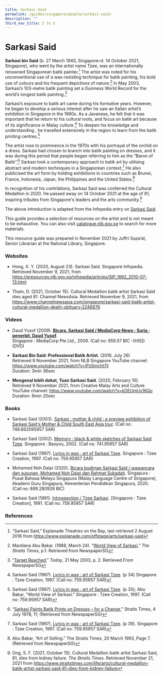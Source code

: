 ```yaml
---
title: Sarkasi Said
permalink: /guides/singapore/people/sarkasi-said/
description: ""
third_nav_title: I to S
---
```

# Sarkasi Said

**Sarkasi bin Said** (b. 27 March 1940, Singapore–d. 14 October 2021, Singapore), who went by the artist name Tzee, was an internationally renowned Singaporean batik painter.[^i] The artist was noted for his unconventional use of a wax-resisting technique for batik painting, his bold use of colours and his frequent depictions of nature.[^ii] In May 2003, Sarkasi’s 103-metre batik painting set a Guinness World Record for the world’s longest batik painting.[^iii]

Sarkasi’s exposure to batik art came during his formative years. However, he began to develop a serious interest after he saw an Italian artist’s exhibition in Singapore in the 1960s. As a Javanese, he felt that it was important that he return to his cultural roots, and focus on batik art because of its significance in Malay culture.[^iv] To deepen his knowledge and understanding , he travelled extensively in the region to learn from the batik printing centres.[^v]

The artist rose to prominence in the 1970s with his portrayal of the orchid on a dress. Sarkasi had chosen to branch into batik painting on dresses, and it was during this period that people began referring to him as the “Baron of Batik”.[^vi]  Sarkasi took a contemporary approach to batik art by utilising abstract and modern techniques in a Singaporean context.[^vii]  He also publicised the art form by holding exhibitions in countries such as Brunei, France, Indonesia, Japan, the Philippines and the United States.[^viii]

In recognition of his contribtions, Sarkasi Said was conferred the Cultural Medallion in 2020. He passed away on 14 October 2021 at the age of 81, inspiring tributes from Singapore's leaders and the arts community.[^ix]

The above introduction is adapted from the Infopedia entry on [Sarkasi Said](https://eresources.nlb.gov.sg/infopedia/articles/SIP_1692_2010-07-13.html). 

[^i]: “Sarkasi Said,” Esplanade Theatres on the Bay, last retrieved 2 August 2016 from <https://www.esplanade.com/offstage/arts/sarkasi-said>

[^ii]: Mardiana Abu Bakar. (1988, March 24). “[World View of Sarkasi](https://eresources.nlb.gov.sg/newspapers/Digitised/Article/straitstimes19880324-1.2.61.2),” *The Straits Times*, p.1. Retrieved from NewspaperSG

[^iii]: “[Target Reached](https://eresources.nlb.gov.sg/newspapers/Digitised/Article/today20030521-2.2.4.1),” *Today*, 21 May 2003, p. 2. Retrieved From NewspaperSG

[^iv]: Sarkasi Said (1997). [Lyrics in wax : art of Sarkasi Tzee](https://eservice.nlb.gov.sg/item_holding.aspx?bid=9138548). (p 34)  Singapore : Tzee Creation, 1997. (Call no: 759.95957 SAR)

[^v]: Sarkasi Said (1997). [Lyrics in wax : art of Sarkasi Tzee](https://eservice.nlb.gov.sg/item_holding.aspx?bid=9138548). (p 35); Abu Bakar, “World View of Sarkasi.” Singapore : Tzee Creation, 1997. (Call no: 759.95957 SAR)

[^vi]: “[Sarkasi Paints Batik Prints on Dresses – for a Change](https://eresources.nlb.gov.sg/newspapers/Digitised/Article/straitstimes19780604-1.2.56),” Straits Times, 4 July 1978, 11;  (Retrieved from NewspaperSG)

[^vii]: Sarkasi Said (1997), [Lyrics in wax : art of Sarkasi Tzee](https://eservice.nlb.gov.sg/item_holding.aspx?bid=9138548). (p 39). Singapore : Tzee Creation, 1997. (Call no: 759.95957 SAR)
 
[^viii]: Abu Bakar, “Art of Selling.” The Straits Times, 20 March 1993, Page 7. (Retrieved from NewspaperSG)

[^ix]: Ong, S. F. (2021, October 15). Cultural Medallion batik artist Sarkasi Said, 81, dies from kidney failure. *The Straits Times*. Retrieved November 21, 2021 from <https://www.straitstimes.com/life/arts/cultural-medallion-batik-artist-sarkasi-said-81-dies-from-kidney-failure>

This guide provides a selection of resources on the artist and is not meant to be exhaustive. You can also visit [catalogue.nlb.gov.sg](https://catalogue.nlb.gov.sg) to search for more materials.

This resource guide was prepared in November 2021 by Juffri Supa’at, Senior Librarian at the National Library, Singapore.

### Websites

- Hong, X. Y. (2020, August 23). Sarkasi Said.  Singapore Infopedia. Retrieved November 9, 2021, from <https://eresources.nlb.gov.sg/infopedia/articles/SIP_1692_2010-07-13.html>

- Tham, D. (2021, October 15). Cultural Medallion batik artist Sarkasi Said dies aged 81. Channel NewsAsia. Retrieved November 9, 2021, from <https://www.channelnewsasia.com/singapore/sarkasi-said-batik-artist-cultural-medallion-death-obituary-2246876>

### Videos

- Daud Yusof (2009). [**Bicara. Sarkasi Said / MediaCorp News ; Suria ; penerbit, Daud Yusof**](https://eservice.nlb.gov.sg/item_holding.aspx?bid=13177063). <br>Singapore : MediaCorp Pte Ltd., 2009. (Call no: 959.57 BIC -[HIS]) (DVD)

- **Sarkasi Bin Said: Professional Batik Artist**. (2019, July 26)<br> Retrieved 9 November 2021, from NLB Singapore YouTube channel: <https://www.youtube.com/watch?v=lPzSmcht7iI>
<br>Duration: 3min 36sec 

- **Mengenal lebih dekat, Tuan Sarkasi Said**. (2020, February 10). <br>Retrieved 9 November 2021, from Creative Malay Arts and Culture YouTube channel: <https://www.youtube.com/watch?v=kDEUmUy16Qo>
<br>Duration: 6min 20sec

### Books

- Sarkasi Said (2003). [Sarkasi : mother & child : a preview exhibition of Sarkasi Said's Mother & Child South East Asia tour](https://eservice.nlb.gov.sg/item_holding.aspx?bid=200892147). (Call no: 746.662095957 SAR)

- Sarkasi Said (2002). [Memory : black & white sketches of Sarkasi Said Tzee](https://eservice.nlb.gov.sg/item_holding.aspx?bid=11919813). Singapore : Baoyou, 2002. (Call no: 741.95957 SAR)

- Sarkasi Said (1997). [Lyrics in wax : art of Sarkasi Tzee](https://eservice.nlb.gov.sg/item_holding.aspx?bid=9138548).  Singapore : Tzee Creation, 1997. (Call no: 759.95957 SAR)

- Mohamed Noh Daipi (2020). [Bicara budiman Sarkasi Said / wawancara dan susunan, Mohamed Noh Daipi dan Rahmat Subadah](https://eservice.nlb.gov.sg/item_holding.aspx?bid=205289434). Singapura : Pusat Bahasa Melayu Singapura (Malay Language Centre of Singapore), Akademi Guru Singapura, Kementerian Pendidikan Singapura, 2020. (Call no: 899.280928 BIC)

- Sarkasi Said (1991). [Introspection / Tzee Sarkasi](https://eservice.nlb.gov.sg/item_holding.aspx?bid=6189997). [Singapore : Tzee Creation], 1991. (Call no: 759.95957 SAR)

### References